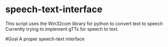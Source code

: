 # speech-text-interface
This script uses the Win32com library for python to convert text to speech
Currently trying to implement gTTs for speech to text.

#Goal
A proper speech-text interface
